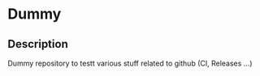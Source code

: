 # Dummy

## Description
Dummy repository to testt various stuff related to github (CI, Releases ...)
